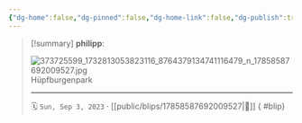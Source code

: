 ```yaml
---
{"dg-home":false,"dg-pinned":false,"dg-home-link":false,"dg-publish":true,"type":"blip","disabled rules":["yaml-title","yaml-title-alias","file-name-heading"],"title":"philipp on instagram @ 2023-09-03","created-date":"2023-09-03T14:00:00","updated-date":"2025-05-02T17:43:07","dg-path":"blips/17858587692009527.md","permalink":"/blips/17858587692009527/","dgPassFrontmatter":true,"created":"2023-09-03T14:00:00","updated":"2025-05-02T17:43:07"}
---
```


> [!summary] **philipp**:
>
> ![373725599_1732813053823116_8764379134741116479_n_17858587692009527.jpg](/img/user/attachments/373725599_1732813053823116_8764379134741116479_n_17858587692009527.jpg)
> Hüpfburgenpark
> - - -
>
> 🗓️ `Sun, Sep 3, 2023` · [[public/blips/17858587692009527\|🔗]]
{ #blip}

